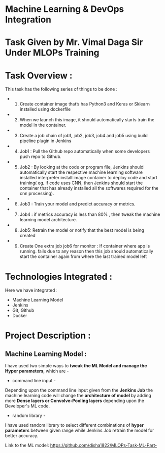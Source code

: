 # Machine Learning & DevOps Integration

# Task Given by Mr. Vimal Daga Sir Under MLOPs Training

# Task Overview :

This task has the following series of things to be done :

  * 1. Create container image that’s has Python3 and Keras or Sklearn  installed  using dockerfile 
  * 2. When we launch this image, it should automatically starts train the model in the container.
  * 3. Create a job chain of job1, job2, job3, job4 and job5 using build pipeline plugin in Jenkins 
  * 4.  Job1 : Pull  the Github repo automatically when some developers push repo to Github.
  * 5.  Job2 : By looking at the code or program file, Jenkins should automatically start the respective machine learning software installed interpreter install image container to deploy code  and start training( eg. If code uses CNN, then Jenkins should start the container that has already installed all the softwares required for the cnn processing).
  * 6. Job3 : Train your model and predict accuracy or metrics.
  * 7. Job4 : if metrics accuracy is less than 80%  , then tweak the machine learning model architecture.
  * 8. Job5: Retrain the model or notify that the best model is being created
  * 9. Create One extra job job6 for monitor : If container where app is running. fails due to any reason then this job should automatically start the container again from where the last trained model left

# Technologies Integrated :
Here we have integrated :
* Machine Learning Model
* Jenkins
* Git, Github
* Docker

# Project Description :

## Machine Learning Model :
I have used two simple ways to **tweak the ML Model and manage the Hyper parameters**, which are - 

* command line input -

Depending upon the command line input given from the **Jenkins Job** the machine learning code will change the **architecture of model**
by adding more **Dense layers or Convolve-Pooling layers** depending upon the Developer's ML code. 

* random library -

I have used random library to select different combinations of **hyper parameters** between given range while Jenkins Job retrain the model for better accuracy.

Link to the ML model: https://github.com/disha1822/MLOPs-Task-ML-Part-

